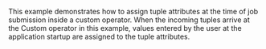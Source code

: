 This example demonstrates how to assign tuple attributes at the time of job submission inside a custom operator. When the incoming tuples arrive at the Custom operator in this example, values entered by the user at the application startup are assigned to the tuple attributes.
